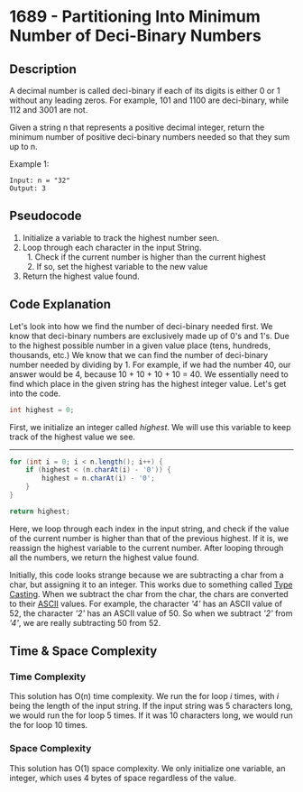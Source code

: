 # 1689 - Partitioning Into Minimum Number of Deci-Binary Numbers
## Description
A decimal number is called deci-binary if each of its digits is either 0 or 1 without any leading zeros. For example, 101 and 1100 are deci-binary, while 112 and 3001 are not.

Given a string n that represents a positive decimal integer, return the minimum number of positive deci-binary numbers needed so that they sum up to n.

Example 1:
```text
Input: n = "32"
Output: 3
```

## Pseudocode
1. Initialize a variable to track the highest number seen.
2. Loop through each character in the input String.\
&nbsp; 1. Check if the current number is higher than the current highest\
&nbsp; 2. If so, set the highest variable to the new value
3. Return the highest value found.

## Code Explanation
Let's look into how we find the number of deci-binary needed first.
We know that deci-binary numbers are exclusively made up of 0's and 1's.
Due to the highest possible number in a given value place (tens, hundreds, thousands, etc.)
We know that we can find the number of deci-binary number needed by dividing by 1.
For example, if we had the number 40, our answer would be 4, because 10 + 10 + 10 + 10 = 40.
We essentially need to find which place in the given string has the highest integer value. 
Let's get into the code.
```java
int highest = 0;
```
First, we initialize an integer called *highest*. We will use this variable to keep
track of the highest value we see.

---
```java
for (int i = 0; i < n.length(); i++) {
    if (highest < (n.charAt(i) - '0')) {
        highest = n.charAt(i) - '0';
    }
}

return highest;
```
Here, we loop through each index in the input string, and check if the value of the current
number is higher than that of the previous highest. If it is, we reassign the highest variable
to the current number. After looping through all the numbers, we return the highest value found.

Initially, this code looks strange because we are subtracting a char from a char, but assigning it to an integer.
This works due to something called [Type Casting](https://www.w3schools.com/java/java_type_casting.asp).
When we subtract the char from the char, the chars are converted to their [ASCII](https://www.w3schools.com/java/java_type_casting.asp) values.
For example, the character *'4'* has an ASCII value of 52, the character *'2'* has an ASCII value of 50.
So when we subtract *'2'* from *'4'*, we are really subtracting 50 from 52.

## Time & Space Complexity
### Time Complexity
This solution has O(n) time complexity. We run the for loop *i* times, with *i*
being the length of the input string. If the input string was 5 characters long,
we would run the for loop 5 times. If it was 10 characters long, we would run
the for loop 10 times.

### Space Complexity
This solution has O(1) space complexity. We only initialize one variable, an integer, which
uses 4 bytes of space regardless of the value.